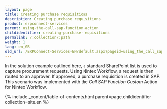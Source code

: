 ```yaml
---
layout: page
title: Creating purchase requisitions
description: Creating purchase requisitions
product: erpconnect-services
parent: using-the-call-sap-function-action
childidentifier: creating-purchase-requisitions
permalink: /:collection/:path
weight: 1
lang: en_GB
old_url: /ERPConnect-Services-EN/default.aspx?pageid=using_the_call_sap_function_action
---
```


In the solution example outlined here, a standard SharePoint list is used to capture procurement requests. Using Nintex Workflow, a request is then routed to an approver. If approved, a purchase requisition is created in SAP. This scenario was implemented with the *Call SAP Function Custom* Action for Nintex Workflow. 

{% include _content/table-of-contents.html parent=page.childidentifier collection=site.en %}